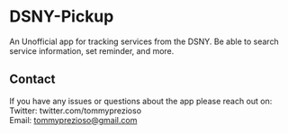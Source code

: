 # DSNY-Pickup
An Unofficial app for tracking services from the DSNY. Be able to search service information, set reminder, and more. 

## Contact
If you have any issues or questions about the app please reach out on:\
Twitter: twitter.com/tommyprezioso \
Email: tommyprezioso@gmail.com 
